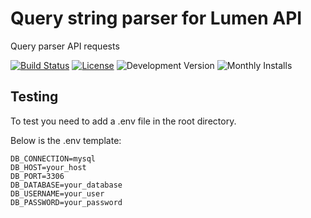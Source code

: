 # Query string parser for Lumen API 
Query parser API requests

[![Build Status](https://travis-ci.org/rlacerda83/lumen-api-query-parser.svg?style=flat-square)](https://travis-ci.org/rlacerda83/lumen-api-query-parser)
[![License](https://img.shields.io/packagist/l/rlacerda83/query-parser.svg?style=flat-square)](https://packagist.org/packages/dingo/api)
![Development Version](https://img.shields.io/packagist/vpre/rlacerda83/query-parser.svg?style=flat-square)
![Monthly Installs](https://img.shields.io/packagist/dm/rlacerda83/query-parser.svg?style=flat-square)

## Testing  
To test you need to add a .env file in the root directory.

Below is the .env template:

```
DB_CONNECTION=mysql
DB_HOST=your_host
DB_PORT=3306
DB_DATABASE=your_database
DB_USERNAME=your_user
DB_PASSWORD=your_password
```

